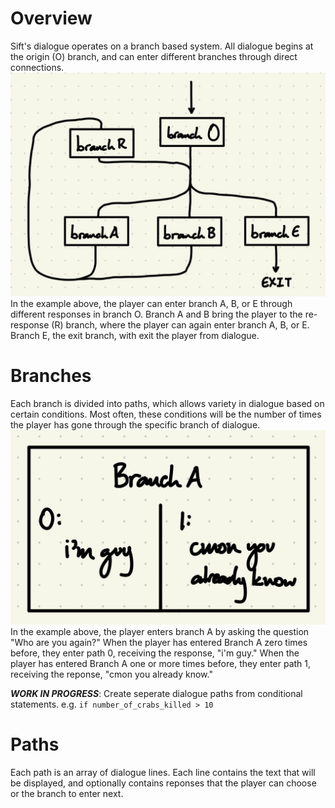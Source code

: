 # Overview
Sift's dialogue operates on a branch based system. All dialogue begins at the origin (O) branch, and can enter different branches through direct connections.
![dialogue tree diagram](dialogue_tree.jpg)
In the example above, the player can enter branch A, B, or E through different responses in branch O. Branch A and B bring the player to the re-response (R) branch, where the player can again enter branch A, B, or E. Branch E, the exit branch, with exit the player from dialogue.
# Branches
Each branch is divided into paths, which allows variety in dialogue based on certain conditions. Most often, these conditions will be the number of times the player has gone through the specific branch of dialogue.
![branch path diagram](branchA.jpg)
In the example above, the player enters branch A by asking the question "Who are you again?" When the player has entered Branch A zero times before, they enter path 0, receiving the response, "i'm guy." When the player has entered Branch A one or more times before, they enter path 1, receiving the reponse, "cmon you already know."

***WORK IN PROGRESS***: Create seperate dialogue paths from conditional statements. e.g. `if number_of_crabs_killed > 10`
# Paths
Each path is an array of dialogue lines. Each line contains the text that will be displayed, and optionally contains reponses that the player can choose or the branch to enter next.
